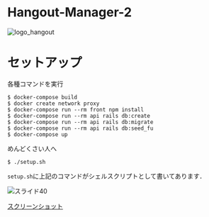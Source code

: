 # Hangout-Manager-2

![logo_hangout](https://user-images.githubusercontent.com/33748835/94321877-d9752b00-ffcb-11ea-9842-9eb25b74b4f3.png)




# セットアップ

各種コマンドを実行

```shell
$ docker-compose build
$ docker create network proxy
$ docker-compose run --rm front npm install
$ docker-compose run --rm api rails db:create
$ docker-compose run --rm api rails db:migrate
$ docker-compose run --rm api rails db:seed_fu
$ docker-compose up
```

めんどくさい人へ

```shell
$ ./setup.sh
```

`setup.sh`に上記のコマンドがシェルスクリプトとして書いてあります．

![スライド40](https://user-images.githubusercontent.com/33748835/94321953-07f30600-ffcc-11ea-931e-32eb5a1e76c2.JPG)

[スクリーンショット](https://github.com/Hangout-Manager/Hangout-Manager-2/issues/41)
